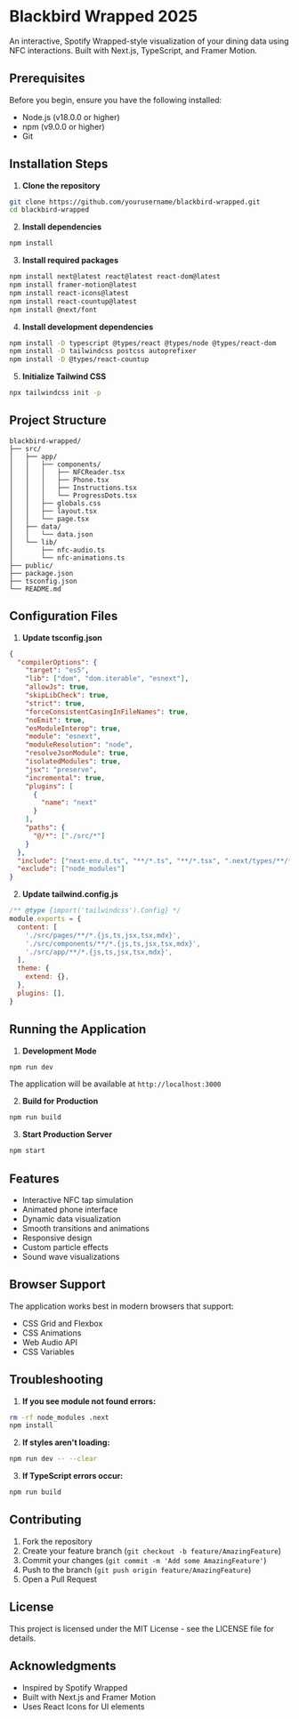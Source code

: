 # Blackbird Wrapped 2025

An interactive, Spotify Wrapped-style visualization of your dining data using NFC interactions. Built with Next.js, TypeScript, and Framer Motion.

## Prerequisites

Before you begin, ensure you have the following installed:
- Node.js (v18.0.0 or higher)
- npm (v9.0.0 or higher)
- Git

## Installation Steps

1. **Clone the repository**
```bash
git clone https://github.com/yourusername/blackbird-wrapped.git
cd blackbird-wrapped
```

2. **Install dependencies**
```bash
npm install
```

3. **Install required packages**
```bash
npm install next@latest react@latest react-dom@latest
npm install framer-motion@latest
npm install react-icons@latest
npm install react-countup@latest
npm install @next/font
```

4. **Install development dependencies**
```bash
npm install -D typescript @types/react @types/node @types/react-dom
npm install -D tailwindcss postcss autoprefixer
npm install -D @types/react-countup
```

5. **Initialize Tailwind CSS**
```bash
npx tailwindcss init -p
```

## Project Structure

```
blackbird-wrapped/
├── src/
│   ├── app/
│   │   ├── components/
│   │   │   ├── NFCReader.tsx
│   │   │   ├── Phone.tsx
│   │   │   ├── Instructions.tsx
│   │   │   └── ProgressDots.tsx
│   │   ├── globals.css
│   │   ├── layout.tsx
│   │   └── page.tsx
│   ├── data/
│   │   └── data.json
│   └── lib/
│       ├── nfc-audio.ts
│       └── nfc-animations.ts
├── public/
├── package.json
├── tsconfig.json
└── README.md
```

## Configuration Files

1. **Update tsconfig.json**
```json
{
  "compilerOptions": {
    "target": "es5",
    "lib": ["dom", "dom.iterable", "esnext"],
    "allowJs": true,
    "skipLibCheck": true,
    "strict": true,
    "forceConsistentCasingInFileNames": true,
    "noEmit": true,
    "esModuleInterop": true,
    "module": "esnext",
    "moduleResolution": "node",
    "resolveJsonModule": true,
    "isolatedModules": true,
    "jsx": "preserve",
    "incremental": true,
    "plugins": [
      {
        "name": "next"
      }
    ],
    "paths": {
      "@/*": ["./src/*"]
    }
  },
  "include": ["next-env.d.ts", "**/*.ts", "**/*.tsx", ".next/types/**/*.ts"],
  "exclude": ["node_modules"]
}
```

2. **Update tailwind.config.js**
```javascript
/** @type {import('tailwindcss').Config} */
module.exports = {
  content: [
    './src/pages/**/*.{js,ts,jsx,tsx,mdx}',
    './src/components/**/*.{js,ts,jsx,tsx,mdx}',
    './src/app/**/*.{js,ts,jsx,tsx,mdx}',
  ],
  theme: {
    extend: {},
  },
  plugins: [],
}
```

## Running the Application

1. **Development Mode**
```bash
npm run dev
```
The application will be available at `http://localhost:3000`

2. **Build for Production**
```bash
npm run build
```

3. **Start Production Server**
```bash
npm start
```

## Features

- Interactive NFC tap simulation
- Animated phone interface
- Dynamic data visualization
- Smooth transitions and animations
- Responsive design
- Custom particle effects
- Sound wave visualizations

## Browser Support

The application works best in modern browsers that support:
- CSS Grid and Flexbox
- CSS Animations
- Web Audio API
- CSS Variables

## Troubleshooting

1. **If you see module not found errors:**
```bash
rm -rf node_modules .next
npm install
```

2. **If styles aren't loading:**
```bash
npm run dev -- --clear
```

3. **If TypeScript errors occur:**
```bash
npm run build
```

## Contributing

1. Fork the repository
2. Create your feature branch (`git checkout -b feature/AmazingFeature`)
3. Commit your changes (`git commit -m 'Add some AmazingFeature'`)
4. Push to the branch (`git push origin feature/AmazingFeature`)
5. Open a Pull Request

## License

This project is licensed under the MIT License - see the LICENSE file for details.

## Acknowledgments

- Inspired by Spotify Wrapped
- Built with Next.js and Framer Motion
- Uses React Icons for UI elements
